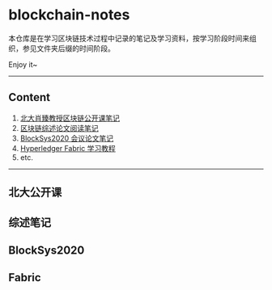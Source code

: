 # blockchain-notes

本仓库是在学习区块链技术过程中记录的笔记及学习资料，按学习阶段时间来组织，参见文件夹后缀的时间阶段。

Enjoy it~

---

## Content

1.  [北大肖臻教授区块链公开课笔记](./pku-open-class.2020.6-2020.7/)
2.  [区块链综述论文阅读笔记](./blockchain-survey.2020.7-2020.8/)
3.  [BlockSys2020 会议论文笔记](./blocksys-conference2020.8.6-2020.8.7/)
4.  [Hyperledger Fabric 学习教程](./fabric-2.2.0-tutorial.2020.7-2020.8/)
5.  etc.

---

## 北大公开课



## 综述笔记



## BlockSys2020



## Fabric

